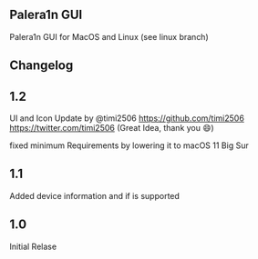 ## Palera1n GUI
Palera1n GUI for MacOS and Linux (see linux branch)
## Changelog
## 1.2
UI and Icon Update by @timi2506 https://github.com/timi2506 https://twitter.com/timi2506 (Great Idea, thank you 😄)

fixed minimum Requirements by lowering it to macOS 11 Big Sur
## 1.1
Added device information and if is supported
## 1.0
Initial Relase
